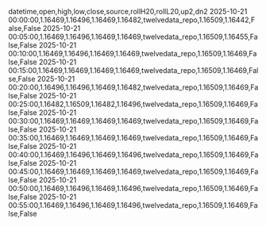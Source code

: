 datetime,open,high,low,close,source,rollH20,rollL20,up2,dn2
2025-10-21 00:00:00,1.16469,1.16496,1.16469,1.16482,twelvedata_repo,1.16509,1.16442,False,False
2025-10-21 00:05:00,1.16469,1.16496,1.16469,1.16469,twelvedata_repo,1.16509,1.16455,False,False
2025-10-21 00:10:00,1.16469,1.16496,1.16469,1.16469,twelvedata_repo,1.16509,1.16469,False,False
2025-10-21 00:15:00,1.16469,1.16469,1.16469,1.16469,twelvedata_repo,1.16509,1.16469,False,False
2025-10-21 00:20:00,1.16496,1.16496,1.16469,1.16482,twelvedata_repo,1.16509,1.16469,False,False
2025-10-21 00:25:00,1.16482,1.16509,1.16482,1.16496,twelvedata_repo,1.16509,1.16469,False,False
2025-10-21 00:30:00,1.16469,1.16469,1.16469,1.16469,twelvedata_repo,1.16509,1.16469,False,False
2025-10-21 00:35:00,1.16469,1.16469,1.16469,1.16469,twelvedata_repo,1.16509,1.16469,False,False
2025-10-21 00:40:00,1.16469,1.16496,1.16469,1.16496,twelvedata_repo,1.16509,1.16469,False,False
2025-10-21 00:45:00,1.16469,1.16469,1.16469,1.16469,twelvedata_repo,1.16509,1.16469,False,False
2025-10-21 00:50:00,1.16469,1.16496,1.16469,1.16496,twelvedata_repo,1.16509,1.16469,False,False
2025-10-21 00:55:00,1.16469,1.16496,1.16469,1.16496,twelvedata_repo,1.16509,1.16469,False,False
